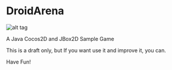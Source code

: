 DroidArena
==========

![alt tag](http://img15.hostingpics.net/pics/29086599da.png)

A Java Cocos2D and JBox2D Sample Game

This is a draft only, but If you want use it and improve it, you can.

Have Fun!
